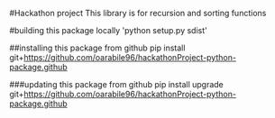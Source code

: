 #Hackathon project
This library is for recursion and sorting functions

#building this package locally
'python setup.py sdist'

##installing this package from github
pip install git+https://github.com/oarabile96/hackathonProject-python-package.github


###updating this package from github
pip install upgrade git+https://github.com/oarabile96/hackathonProject-python-package.github
